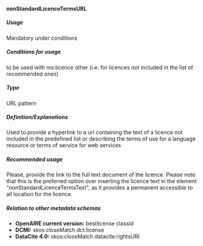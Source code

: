 #### nonStandardLicenceTermsURL
##### Usage
Mandatory under conditions
##### Conditions for usage
to be used with ms:licence other (i.e. for licences not included in the list of recommended ones) 
##### Type
URL pattern
##### Definition/Explanations
Used to provide a hyperlink to a url containing the text of a licence not included in the predefined list or describing the terms of use for a language resource or terms of service for web services
##### Recommended usage
Please, provide the link to the full text document of the licence. 
Please note that this is the preferred option over inserting the licence text in the element "nonStandardLicenceTermsText", as it provides a permanent accessible to all location for the licence.
##### Relation to other metadata schemas
* **OpenAIRE current version:** bestlicense classid
* **DCMI:** skos:closeMatch dct:license
* **DataCite 4.0:** skos:closeMatch datacite:rightsURI
